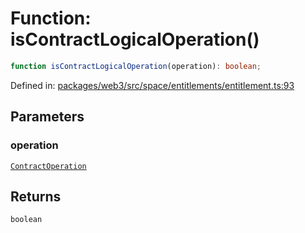 # Function: isContractLogicalOperation()

```ts
function isContractLogicalOperation(operation): boolean;
```

Defined in: [packages/web3/src/space/entitlements/entitlement.ts:93](https://github.com/towns-protocol/towns/blob/0db1fd0ac7258e8db8cedfb6183e8eade8284fa1/packages/web3/src/space/entitlements/entitlement.ts#L93)

## Parameters

### operation

[`ContractOperation`](../type-aliases/ContractOperation.md)

## Returns

`boolean`
